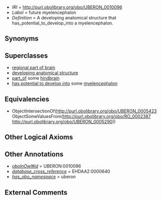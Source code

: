  * *IRI* = http://purl.obolibrary.org/obo/UBERON_0010096
 * *Label* = future myelencephalon
 * *Definition* = A developing anatomical structure that has_potential_to_develop_into a myelencephalon.

## Synonyms


## Superclasses

 * [regional part of brain](../../UBERON/16/UBERON_0002616.md)
 * [developing anatomical structure](../../UBERON/23/UBERON_0005423.md)
 * [part_of](../../BFO/50/BFO_0000050.md) some [hindbrain](../../UBERON/28/UBERON_0002028.md)
 * [has potential to develop into](../../RO/87/RO_0002387.md) some [myelencephalon](../../UBERON/90/UBERON_0005290.md)

## Equivalencies

 * ObjectIntersectionOf(<http://purl.obolibrary.org/obo/UBERON_0005423> ObjectSomeValuesFrom(<http://purl.obolibrary.org/obo/RO_0002387> <http://purl.obolibrary.org/obo/UBERON_0005290>))

## Other Logical Axioms


## Other Annotations

 * *[oboInOwl#id](../../id/oboInOwl#id.md)* = UBERON:0010096
 * *[database_cross_reference](../../ef/oboInOwl#hasDbXref.md)* = EHDAA2:0000640
 * *[has_obo_namespace](../../ce/oboInOwl#hasOBONamespace.md)* = uberon

## External Comments

